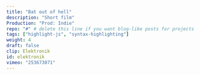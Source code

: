 ```yaml
---
title: "Bat out of hell"
description: "Short film"
Production: "Prod: Indie"
repo: "#" # delete this line if you want blog-like posts for projects
tags: ["highlight-js", "syntax-highlighting"]
weight: 4
draft: false
clip: Elektronik
id: elektronik
vimeo: "253673071"
---
```

